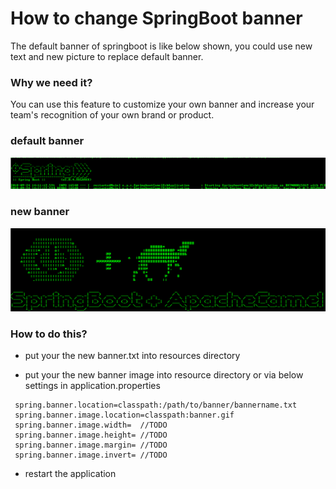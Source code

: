 # How to change SpringBoot banner



The default banner of springboot is like below shown, you could use new text and new picture to replace default banner.  

### Why we need it? 

You can use this feature to customize your own banner and increase your team's recognition of your own brand or product.

### default banner

 ![default banner](images/origbanner.PNG)





### new banner

![new banner](images/newbanner.PNG)



### How to do this? 

- put your the new banner.txt into resources directory

- put your the new banner image into resource directory or via  below settings in application.properties

 ```
  spring.banner.location=classpath:/path/to/banner/bannername.txt 
  spring.banner.image.location=classpath:banner.gif
  spring.banner.image.width=  //TODO
  spring.banner.image.height= //TODO
  spring.banner.image.margin= //TODO
  spring.banner.image.invert= //TODO
 ```

- restart the application

